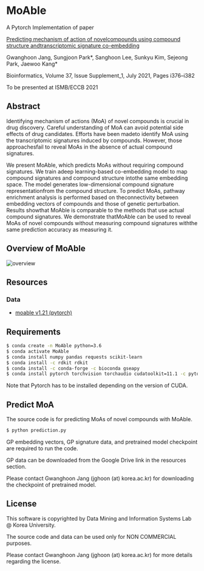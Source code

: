 # MoAble

A Pytorch Implementation of paper

[Predicting mechanism of action of novelcompounds using compound structure andtranscriptomic signature co-embedding](https://doi.org/10.1093/bioinformatics/btab275)

Gwanghoon Jang, Sungjoon Park*, Sanghoon Lee, Sunkyu Kim, Sejeong Park, Jaewoo Kang* 

Bioinformatics, Volume 37, Issue Supplement_1, July 2021, Pages i376–i382

To be presented at ISMB/ECCB 2021

## Abstract

Identifying mechanism of actions (MoA) of novel compounds is crucial in drug discovery. Careful understanding of MoA can avoid potential side effects of drug candidates. Efforts have been madeto identify MoA using the transcriptomic signatures induced by compounds. However, those approachesfail to reveal MoAs in the absence of actual compound signatures.

We present MoAble, which predicts MoAs without requiring compound signatures. We train adeep learning-based co-embedding model to map compound signatures and compound structure intothe same embedding space. The model generates low-dimensional compound signature representationfrom the compound structure. To predict MoAs, pathway enrichment analysis is performed based on theconnectivity between embedding vectors of compounds and those of genetic perturbation. Results showthat MoAble is comparable to the methods that use actual compound signatures. We demonstrate thatMoAble can be used to reveal MoAs of novel compounds without measuring compound signatures withthe same prediction accuracy as measuring it.

## Overview of MoAble

![overview](https://user-images.githubusercontent.com/56992294/106699777-dbf52a80-6626-11eb-824a-cf41530380d5.png)

## Resources

### Data
- [moable v1.21 (pytorch)](https://drive.google.com/drive/folders/1ZDerqTBeRvSWPshfODixjjvafpjjF9Mh?usp=sharing)


## Requirements

```bash
$ conda create -n MoAble python=3.6
$ conda activate MoAble
$ conda install numpy pandas requests scikit-learn
$ conda install -c rdkit rdkit
$ conda install -c conda-forge -c bioconda gseapy
$ conda install pytorch torchvision torchaudio cudatoolkit=11.1 -c pytorch -c nvidia
```
Note that Pytorch has to be installed depending on the version of CUDA.

## Predict MoA

The source code is for predicting MoAs of novel compounds with MoAble.

```bash
$ python prediction.py 
```

GP embedding vectors, GP signature data, and pretrained model checkpoint are required to run the code. 

GP data can be downloaded from the Google Drive link in the resources section. 

Please contact Gwanghoon Jang (jghoon (at) korea.ac.kr) for downloading the checkpoint of pretrained model.

## License

This software is copyrighted by Data Mining and Information Systems Lab @ Korea University.

The source code and data can be used only for NON COMMERCIAL purposes. 

Please contact Gwanghoon Jang (jghoon (at) korea.ac.kr) for more details regarding the license.
